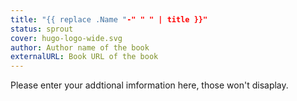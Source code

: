 ```yaml
---
title: "{{ replace .Name "-" " " | title }}"
status: sprout
cover: hugo-logo-wide.svg
author: Author name of the book
externalURL: Book URL of the book
---
```

<!-- status: sprout, bloom, mature (completion: sprout < bloom < mature ) -->
<!-- if externalURL isn't existed, it will direct to 404.html -->

Please enter your addtional imformation here, those won't disaplay.